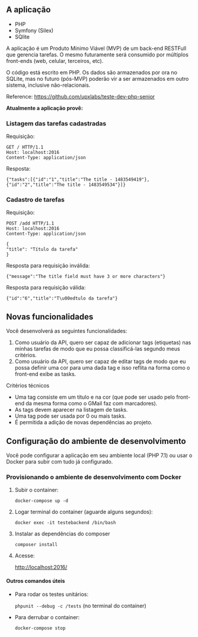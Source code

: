 ## A aplicação

- PHP 
- Symfony (Silex)
- SQlite

A aplicação é um Produto Mínimo Viável (MVP) de um back-end RESTFull que gerencia tarefas. O mesmo futuramente será consumido por múltiplos front-ends (web, celular, terceiros, etc).

O código está escrito em PHP. Os dados são armazenados por ora no SQLite, mas no futuro (pós-MVP) poderão vir a ser armazenados em outro sistema, inclusive não-relacionais.
 
Reference: https://github.com/upxlabs/teste-dev-php-senior

**Atualmente a aplicação provê:**

### Listagem das tarefas cadastradas

Requisição:

```
GET / HTTP/1.1
Host: localhost:2016
Content-Type: application/json
```
 
Resposta:

```
{"tasks":[{"id":"1","title":"The title - 1483549419"},{"id":"2","title":"The title - 1483549534"}]}
```

### Cadastro de tarefas

Requisição:

```
POST /add HTTP/1.1
Host: localhost:2016
Content-Type: application/json

{
"title": "Título da tarefa"
}
```

Resposta para requisição inválida:

```
{"message":"The title field must have 3 or more characters"}
```

Resposta para requisição válida:

```
{"id":"6","title":"T\u00edtulo da tarefa"}
```

## Novas funcionalidades

Você desenvolverá as seguintes funcionalidades:

1. Como usuário da API, quero ser capaz de adicionar tags (etiquetas) nas minhas tarefas de modo que eu possa classificá-las segundo meus critérios.
1. Como usuário da API, quero ser capaz de editar tags de modo que eu possa definir uma cor para uma dada tag e isso reflita na forma como o front-end exibe as tasks.

Critérios técnicos

- Uma tag consiste em um título e na cor (que pode ser usado pelo front-end da mesma forma como o GMail faz com marcadores).
- As tags devem aparecer na listagem de tasks. 
- Uma tag pode ser usada por 0 ou mais tasks.
- É permitida a adição de novas dependências ao projeto.

## Configuração do ambiente de desenvolvimento

Você pode configurar a aplicação em seu ambiente local (PHP 7.1) ou usar o Docker para subir com tudo já configurado.

### Provisionando o ambiente de desenvolvimento com Docker

1. Subir o container:

    `docker-compose up -d`

1. Logar terminal do container (aguarde alguns segundos):

    `docker exec -it testebackend /bin/bash`

1. Instalar as dependências do composer

    `composer install`

1. Acesse: 

    [http://localhost:2016/](http://localhost:2016/)

#### Outros comandos úteis

- Para rodar os testes unitários:

    `phpunit --debug -c /tests` (no terminal do container)

- Para derrubar o container:

    `docker-compose stop`
